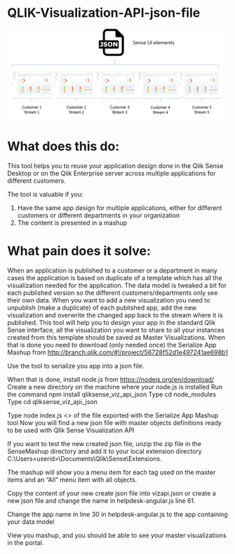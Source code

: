 # QLIK-Visualization-API-json-file
 
 ![alt tag](https://raw.githubusercontent.com/jacobvinzent/QLIK-Visualization-API-json-file/master/Image.png)

# What does this do: 
This tool helps you to reuse your application design done in the Qlik Sense Desktop or on the Qlik Enterprise server across multiple applications for different customers.

The tool is valuable if you:
1. Have the same app design for multiple applications, either for different customers or different departments in your organization
2. The content is presented in a mashup

# What pain does it solve:
When an application is published to a customer or a department in many cases the application is based on duplicate of a template which has all the visualization needed for the application. The data model is tweaked a bit for each published version so the different customers/departments only see their own data.
When you want to add a new visualization you need to unpublish (make a duplicate) of each published app, add the new visualization and overwrite the changed app back to the stream where it is published.
This tool will help you to design your app in the standard Qlik Sense interface, all the visualization you want to share to all your instances created from this template should be saved as Master Visualizations.
When that is done you need to download (only needed once) the Serialize App Mashup from http://branch.qlik.com/#!/project/56728f52d1e497241ae698b1

Use the tool to serialize you app into a json file.

When that is done, install node.js from https://nodejs.org/en/download/
Create a new directory on the machine where your node.js is installed
Run the command npm install qliksense_viz_api_json
Type cd node_modules
Type cd qliksense_viz_api_json

Type node index.js <<Path and Name>> of the file exported with the Serialize App Mashup tool
Now you will find a new json file with master objects definitions ready to be used with Qlik Sense Visualization API

If you want to test the new created json file, unzip the zip file in the SenseMashup directory and add it to your local extension directory C:\Users\<userid>\Documents\Qlik\Sense\Extensions.

The mashup will show you a menu item for each tag used on the master items and an “All” menu item with all objects.

Copy the content of your new create json file into vizapi.json or create a new json file and change the name in helpdesk-angular.js line 61.

Change the app name in line 30 in helpdesk-angular.js to the app containing your data model

View you mashup, and you should be able to see your master visualizations in the portal.




